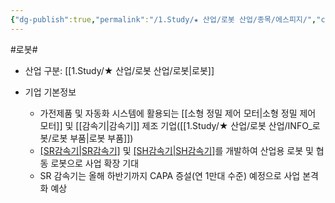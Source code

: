 ```yaml
---
{"dg-publish":true,"permalink":"/1.Study/★ 산업/로봇 산업/종목/에스피지/","created":"2023-06-28T11:46:28.364+09:00","updated":"2025-06-25T11:14:51.327+09:00"}
---
```


#로봇#

- 산업 구분: [[1.Study/★ 산업/로봇 산업/로봇\|로봇]]


- 기업 기본정보
	-  가전제품 및 자동화 시스템에 활용되는 [[소형 정밀 제어 모터\|소형 정밀 제어 모터]] 및 [[감속기\|감속기]] 제조 기업([[1.Study/★ 산업/로봇 산업/INFO_로봇/로봇 부품\|로봇 부품]])
	- [[SR감속기\|SR감속기]](중대형) 및 [[SH감속기\|SH감속기]](소형)를 개발하여 산업용 로봇 및 협동 로봇으로 사업 확장 기대
	-  SR 감속기는 올해 하반기까지 CAPA 증설(연 1만대 수준) 예정으로 사업 본격화 예상
